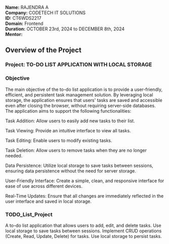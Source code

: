 **Name:** RAJENDRA A </br>
**Company:** CODETECH IT SOLUTIONS </br>
**ID:** CT6WDS2217 </br>
**Domain:** Frontend </br>
**Duration:** OCTOBER 23rd, 2024 to DECEMBER 8th, 2024 </BR>
**Mentor:**


## Overview of the Project

### Project: TO-DO LIST APPLICATION WITH LOCAL STORAGE

### Objective

The main objective of the to-do list application is to provide a user-friendly, efficient, and persistent task management solution. By leveraging local storage, the application ensures that users' tasks are saved and accessible even after closing the browser, without requiring server-side databases. The application aims to support the following functionalities:

Task Addition: Allow users to easily add new tasks to their list.

Task Viewing: Provide an intuitive interface to view all tasks.

Task Editing: Enable users to modify existing tasks.

Task Deletion: Allow users to remove tasks when they are no longer needed.

Data Persistence: Utilize local storage to save tasks between sessions, ensuring data persistence without the need for server storage.

User-Friendly Interface: Create a simple, clean, and responsive interface for ease of use across different devices.

Real-Time Updates: Ensure that all changes are immediately reflected in the user interface and saved in local storage.

### TODO_List_Project
 A to-do list application that allows users to add, edit, and  delete tasks. Use local storage to save tasks between sessions.  Implement CRUD operations (Create, Read, Update, Delete) for  tasks. Use local storage to persist tasks.
